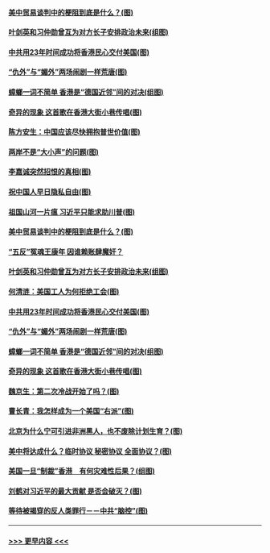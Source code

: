 #### [美中贸易谈判中的梗阻到底是什么？(图)](../pages/p4/907791.md?t=09192055) 
#### [叶剑英和习仲勋曾互为对方长子安排政治未来(组图)](../pages/p4/907786.md?t=09192055) 
#### [中共用23年时间成功将香港民心交付美国(图)](../pages/p4/907698.md?t=09192055) 
#### [“仇外”与“媚外”两场闹剧一样荒唐(图)](../pages/p4/907689.md?t=09192055) 
#### [蟑螂一词不简单 香港是“德国近邻”间的对决(组图)](../pages/p4/907618.md?t=09192055) 
#### [奇异的现象 这首歌在香港大街小巷传唱(图)](../pages/p4/907583.md?t=09192055) 
#### [陈方安生：中国应该尽快拥抱普世价值(图)](../pages/p4/907826.md?t=09192055) 
#### [两岸不是“大小声”的问题(图)](../pages/p4/907825.md?t=09192055) 
#### [李嘉诚突然招恨的真相(图)](../pages/p4/907799.md?t=09192055) 
#### [祝中国人早日隐私自由(图)](../pages/p4/907797.md?t=09192055) 
#### [祖国山河一片瘟 习近平只能求助川普(图)](../pages/p4/907796.md?t=09192055) 
#### [美中贸易谈判中的梗阻到底是什么？(图)](../pages/p4/907791.md?t=09192055) 
#### [“五反”冤魂王康年 因谁赖账肆魔奸？](../pages/p4/907787.md?t=09192055) 
#### [叶剑英和习仲勋曾互为对方长子安排政治未来(组图)](../pages/p4/907786.md?t=09192055) 
#### [何清涟：美国工人为何拒绝工会(图)](../pages/p4/907701.md?t=09192055) 
#### [中共用23年时间成功将香港民心交付美国(图)](../pages/p4/907698.md?t=09192055) 
#### [“仇外”与“媚外”两场闹剧一样荒唐(图)](../pages/p4/907689.md?t=09192055) 
#### [蟑螂一词不简单 香港是“德国近邻”间的对决(组图)](../pages/p4/907618.md?t=09192055) 
#### [奇异的现象 这首歌在香港大街小巷传唱(图)](../pages/p4/907583.md?t=09192055) 
#### [魏京生：第二次冷战开始了吗？(图)](../pages/p4/907581.md?t=09192055) 
#### [曹长青：我怎样成为一个美国“右派”(图)](../pages/p4/907580.md?t=09192055) 
#### [北京为什么宁可引进非洲黑人，也不废除计划生育？(图)](../pages/p4/907577.md?t=09192055) 
#### [美中将达成什么？临时协议 秘密协议 全面协议？(图)](../pages/p4/907576.md?t=09192055) 
#### [美国一旦“制裁”香港　有何灾难性后果？(组图)](../pages/p4/907575.md?t=09192055) 
#### [刘鹤对习近平的最大贡献 是否会破灭？(图)](../pages/p4/907509.md?t=09192055) 
#### [等待被揭穿的反人类罪行－－中共“脑控”(图)](../pages/p4/907167.md?t=09192055) 

----
#### [ >>> 更早内容 <<< ](../indexes/p4-earlier.md)
